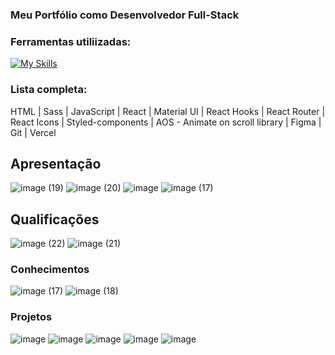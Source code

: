 ### Meu Portfólio como Desenvolvedor Full-Stack

### Ferramentas utiliizadas:
[![My Skills](https://skillicons.dev/icons?i=html,sass,js,react,materialui,styledcomponents,figma,git,vercel)](https://skillicons.dev)

### Lista completa:
HTML | Sass | JavaScript | React | Material UI | React Hooks | React Router | React Icons | Styled-components | AOS - Animate on scroll library | Figma | Git | Vercel

## Apresentação

![image (19)](https://github.com/user-attachments/assets/05e18b13-eaee-4336-a14f-fad7e00db00c)
![image (20)](https://github.com/user-attachments/assets/c933e652-34db-47b1-b8a6-e40a9912b91f)
![image](https://github.com/user-attachments/assets/dd0cc2e8-bc4d-43a2-ac9d-8f809395e573)
![image (17)](https://github.com/user-attachments/assets/b44a564d-7724-4292-a8f7-de7aa96658bc)

## Qualificações

![image (22)](https://github.com/user-attachments/assets/62098a24-4939-4904-b26a-2f880b3dfa44)
![image (21)](https://github.com/user-attachments/assets/082529be-e4e9-4684-91d3-b3acbb1a15f4)

### Conhecimentos

![image (17)](https://github.com/user-attachments/assets/f3aea790-0e10-42c6-9ad3-4335c24fb899)
![image (18)](https://github.com/user-attachments/assets/304d9138-3945-4c04-bb7d-6fded8bf9169)

### Projetos

![image](https://github.com/user-attachments/assets/4b1895aa-2b44-4c9f-8bfc-1f0196bfc673)
![image](https://github.com/user-attachments/assets/e2dbb328-e126-4b0d-9413-d5e5b6797937)
![image](https://github.com/user-attachments/assets/2577a72f-8ecb-4ec5-8524-e83ff2817c3c)
![image](https://github.com/user-attachments/assets/2ec08b70-ee3c-4e27-a463-fcf99175ed27)
![image](https://github.com/user-attachments/assets/ddb1ab4c-b067-4535-b69f-2d5444197a91)
